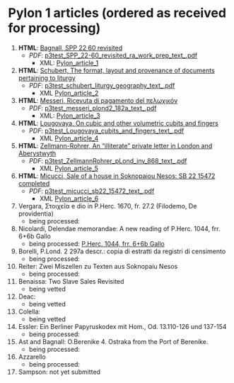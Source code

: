 # Pylon 1 articles (ordered as received for processing)

1. **HTML**: [Bagnall, SPP 22 60 revisited](https://digi.ub.uni-heidelberg.de/editionService/viewer/text/p3test/SPP_22-60_revisited_ra_work_prep#ref)
   - _PDF_: [p3test_SPP_22-60_revisited_ra_work_prep_text_.pdf](https://github.com/jcowey/P3/files/7650668/p3test_SPP_22-60_revisited_ra_work_prep_text_.pdf)
     - XML: [Pylon_article_1](https://github.com/jcowey/P3/blob/master/pylon/pylon1bagnall/bagnall_spp22_60.xml)
2. **HTML**: [Schubert, The format, layout and provenance of documents pertaining to liturgy](https://digi.ub.uni-heidelberg.de/editionService/viewer/text/p3test/schubert_liturgy_geography)
   - _PDF_: [p3test_schubert_liturgy_geography_text_.pdf](https://github.com/jcowey/P3/files/7651366/p3test_schubert_liturgy_geography_text_.pdf)
     - XML [Pylon_article_2](https://github.com/jcowey/P3/blob/master/pylon/pylon1schubert/schubert_liturgy_geography.xml)
3. **HTML**: [Messeri, Ricevuta di pagamento del πελωχικόν](https://digi.ub.uni-heidelberg.de/editionService/viewer/text/p3test/messeri_plond2_182a)
   - _PDF_:  [p3test_messeri_plond2_182a_text_.pdf](https://github.com/jcowey/P3/files/7651367/p3test_messeri_plond2_182a_text_.pdf)
     - XML: [Pylon_article_3](https://github.com/jcowey/P3/blob/master/pylon/pylon1messeri/messeri_plond2_182a.xml)
4. **HTML**: [Lougovaya, On cubic and other volumetric cubits and fingers](https://digi.ub.uni-heidelberg.de/editionService/viewer/text/p3test/Lougovaya_cubits_and_fingers#ref)
   - _PDF_: [p3test_Lougovaya_cubits_and_fingers_text_.pdf](https://github.com/jcowey/P3/files/7651369/p3test_Lougovaya_cubits_and_fingers_text_.pdf)
     - XML [Pylon_article_4](https://github.com/jcowey/P3/blob/master/pylon/pylon1lougovaya/lougovaya_pharris1_50.xml)
5. **HTML**: [Zellmann-Rohrer, An “illiterate” private letter in London and Aberystwyth](https://digi.ub.uni-heidelberg.de/editionService/viewer/text/p3test/ZellmannRohrer_pLond_inv_868)
   - _PDF_: [p3test_ZellmannRohrer_pLond_inv_868_text_.pdf](https://github.com/jcowey/P3/files/7651375/p3test_ZellmannRohrer_pLond_inv_868_text_.pdf)
     - XML [Pylon_article_5](https://github.com/jcowey/P3/blob/master/pylon/pylon1zellmann-rohrer/zellmann_plond3_868.xml)
6. **HTML**: [Micucci, Sale of a house in Soknopaiou Nesos: SB 22 15472 completed](https://digi.ub.uni-heidelberg.de/editionService/viewer/text/p3test/micucci_sb22_15472)
   - _PDF_: [p3test_micucci_sb22_15472_text_.pdf](https://github.com/jcowey/P3/files/7651377/p3test_micucci_sb22_15472_text_.pdf)
     - XML [Pylon_article_6](https://github.com/jcowey/P3/blob/master/pylon/pylon1micucci/micucci_sb22_15472.xml)
7. Vergara, Στοιχεῖα e dio in P.Herc. 1670, fr. 27.2 (Filodemo, De providentia)
    - being processed:
8. Nicolardi, Delendae memorandae: A new reading of P.Herc. 1044, frr. 6+6b Gallo
    - being processed: [P.Herc. 1044, frr. 6+6b Gallo](https://papyri.info/dclp/65542)
9. Borelli, P.Lond. 2 297a descr.: copia di estratti da registri di censimento
    - being processed:
10. Reiter: Zwei Miszellen zu Texten aus Soknopaiu Nesos
    - being processed:
11. Benaissa: Two Slave Sales Revisited
    - being vetted
12. Deac: 
    - being vetted
14. Colella: 
    - being vetted
16. Essler: Ein Berliner Papyruskodex mit Hom., Od. 13.110-126 und 137-154
    - being processed: 
17. Ast and Bagnall: O.Berenike 4. Ostraka from the Port of Berenike.   
    - being processed:
18. Azzarello
    - being processed:
19. Sampson: not yet submitted

